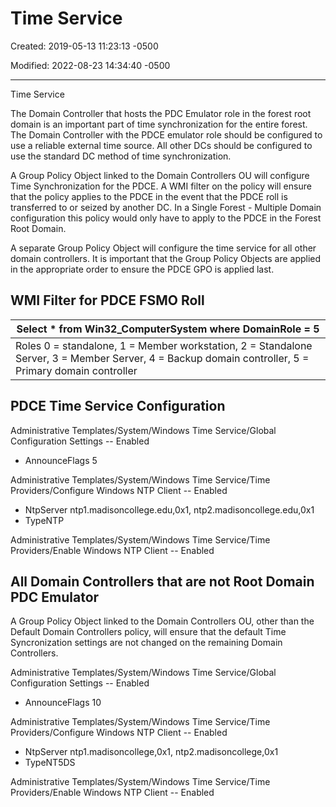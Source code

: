 # Time Service

Created: 2019-05-13 11:23:13 -0500

Modified: 2022-08-23 14:34:40 -0500

---

Time Service

The Domain Controller that hosts the PDC Emulator role in the forest root domain is an important part of time synchronization for the entire forest. The Domain Controller with the PDCE emulator role should be configured to use a reliable external time source. All other DCs should be configured to use the standard DC method of time synchronization.

A Group Policy Object linked to the Domain Controllers OU will configure Time Synchronization for the PDCE. A WMI filter on the policy will ensure that the policy applies to the PDCE in the event that the PDCE roll is transferred to or seized by another DC. In a Single Forest - Multiple Domain configuration this policy would only have to apply to the PDCE in the Forest Root Domain.

A separate Group Policy Object will configure the time service for all other domain controllers. It is important that the Group Policy Objects are applied in the appropriate order to ensure the PDCE GPO is applied last.

## WMI Filter for PDCE FSMO Roll

| Select * from Win32_ComputerSystem where DomainRole = 5 |
|------------------------------------------------------------------------|
| Roles 0 = standalone, 1 = Member workstation, 2 = Standalone Server, 3 = Member Server, 4 = Backup domain controller, 5 = Primary domain controller |

## PDCE Time Service Configuration

Administrative Templates/System/Windows Time Service/Global Configuration Settings -- Enabled

- AnnounceFlags 5

Administrative Templates/System/Windows Time Service/Time Providers/Configure Windows NTP Client -- Enabled

- NtpServer ntp1.madisoncollege.edu,0x1, ntp2.madisoncollege.edu,0x1
- TypeNTP

Administrative Templates/System/Windows Time Service/Time Providers/Enable Windows NTP Client -- Enabled

## All Domain Controllers that are not Root Domain PDC Emulator

A Group Policy Object linked to the Domain Controllers OU, other than the Default Domain Controllers policy, will ensure that the default Time Syncronization settings are not changed on the remaining Domain Controllers.

Administrative Templates/System/Windows Time Service/Global Configuration Settings -- Enabled

- AnnounceFlags 10

Administrative Templates/System/Windows Time Service/Time Providers/Configure Windows NTP Client -- Enabled

- NtpServer ntp1.madisoncollege,0x1, ntp2.madisoncollege,0x1
- TypeNT5DS

Administrative Templates/System/Windows Time Service/Time Providers/Enable Windows NTP Client -- Enabled
